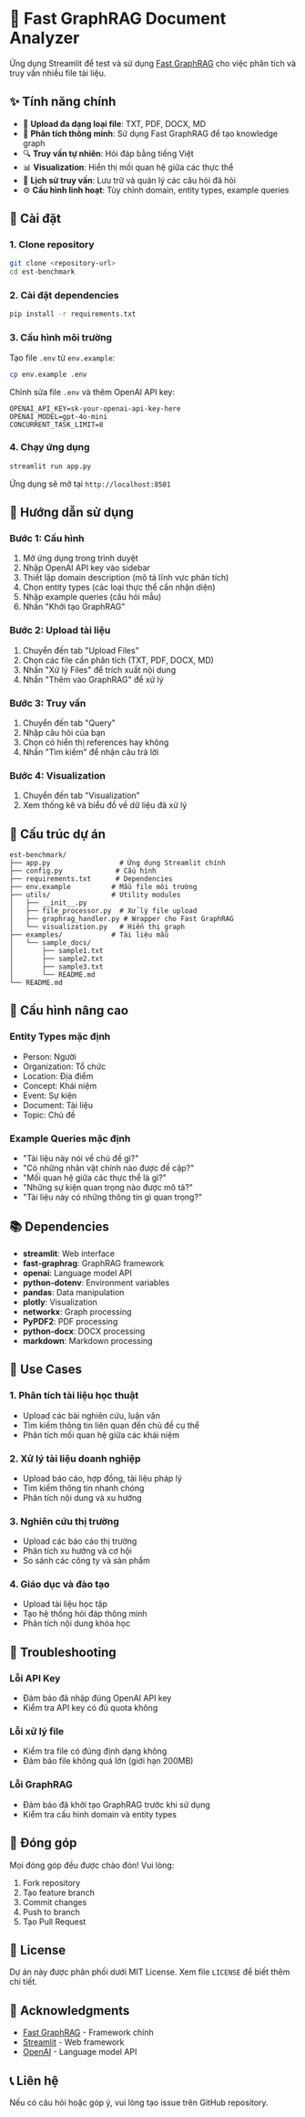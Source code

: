 # 🧠 Fast GraphRAG Document Analyzer

Ứng dụng Streamlit để test và sử dụng [Fast GraphRAG](https://github.com/circlemind-ai/fast-graphrag) cho việc phân tích và truy vấn nhiều file tài liệu.

## ✨ Tính năng chính

- 📁 **Upload đa dạng loại file**: TXT, PDF, DOCX, MD
- 🧠 **Phân tích thông minh**: Sử dụng Fast GraphRAG để tạo knowledge graph
- 🔍 **Truy vấn tự nhiên**: Hỏi đáp bằng tiếng Việt
- 📊 **Visualization**: Hiển thị mối quan hệ giữa các thực thể
- 📜 **Lịch sử truy vấn**: Lưu trữ và quản lý các câu hỏi đã hỏi
- ⚙️ **Cấu hình linh hoạt**: Tùy chỉnh domain, entity types, example queries

## 🚀 Cài đặt

### 1. Clone repository

```bash
git clone <repository-url>
cd est-benchmark
```

### 2. Cài đặt dependencies

```bash
pip install -r requirements.txt
```

### 3. Cấu hình môi trường

Tạo file `.env` từ `env.example`:

```bash
cp env.example .env
```

Chỉnh sửa file `.env` và thêm OpenAI API key:

```env
OPENAI_API_KEY=sk-your-openai-api-key-here
OPENAI_MODEL=gpt-4o-mini
CONCURRENT_TASK_LIMIT=8
```

### 4. Chạy ứng dụng

```bash
streamlit run app.py
```

Ứng dụng sẽ mở tại `http://localhost:8501`

## 📖 Hướng dẫn sử dụng

### Bước 1: Cấu hình
1. Mở ứng dụng trong trình duyệt
2. Nhập OpenAI API key vào sidebar
3. Thiết lập domain description (mô tả lĩnh vực phân tích)
4. Chọn entity types (các loại thực thể cần nhận diện)
5. Nhập example queries (câu hỏi mẫu)
6. Nhấn "Khởi tạo GraphRAG"

### Bước 2: Upload tài liệu
1. Chuyển đến tab "Upload Files"
2. Chọn các file cần phân tích (TXT, PDF, DOCX, MD)
3. Nhấn "Xử lý Files" để trích xuất nội dung
4. Nhấn "Thêm vào GraphRAG" để xử lý

### Bước 3: Truy vấn
1. Chuyển đến tab "Query"
2. Nhập câu hỏi của bạn
3. Chọn có hiển thị references hay không
4. Nhấn "Tìm kiếm" để nhận câu trả lời

### Bước 4: Visualization
1. Chuyển đến tab "Visualization"
2. Xem thống kê và biểu đồ về dữ liệu đã xử lý

## 📁 Cấu trúc dự án

```
est-benchmark/
├── app.py                 # Ứng dụng Streamlit chính
├── config.py             # Cấu hình
├── requirements.txt      # Dependencies
├── env.example          # Mẫu file môi trường
├── utils/               # Utility modules
│   ├── __init__.py
│   ├── file_processor.py  # Xử lý file upload
│   ├── graphrag_handler.py # Wrapper cho Fast GraphRAG
│   └── visualization.py   # Hiển thị graph
├── examples/            # Tài liệu mẫu
│   └── sample_docs/
│       ├── sample1.txt
│       ├── sample2.txt
│       ├── sample3.txt
│       └── README.md
└── README.md
```

## 🔧 Cấu hình nâng cao

### Entity Types mặc định
- Person: Người
- Organization: Tổ chức
- Location: Địa điểm
- Concept: Khái niệm
- Event: Sự kiện
- Document: Tài liệu
- Topic: Chủ đề

### Example Queries mặc định
- "Tài liệu này nói về chủ đề gì?"
- "Có những nhân vật chính nào được đề cập?"
- "Mối quan hệ giữa các thực thể là gì?"
- "Những sự kiện quan trọng nào được mô tả?"
- "Tài liệu này có những thông tin gì quan trọng?"

## 📚 Dependencies

- **streamlit**: Web interface
- **fast-graphrag**: GraphRAG framework
- **openai**: Language model API
- **python-dotenv**: Environment variables
- **pandas**: Data manipulation
- **plotly**: Visualization
- **networkx**: Graph processing
- **PyPDF2**: PDF processing
- **python-docx**: DOCX processing
- **markdown**: Markdown processing

## 🎯 Use Cases

### 1. Phân tích tài liệu học thuật
- Upload các bài nghiên cứu, luận văn
- Tìm kiếm thông tin liên quan đến chủ đề cụ thể
- Phân tích mối quan hệ giữa các khái niệm

### 2. Xử lý tài liệu doanh nghiệp
- Upload báo cáo, hợp đồng, tài liệu pháp lý
- Tìm kiếm thông tin nhanh chóng
- Phân tích nội dung và xu hướng

### 3. Nghiên cứu thị trường
- Upload các báo cáo thị trường
- Phân tích xu hướng và cơ hội
- So sánh các công ty và sản phẩm

### 4. Giáo dục và đào tạo
- Upload tài liệu học tập
- Tạo hệ thống hỏi đáp thông minh
- Phân tích nội dung khóa học

## 🐛 Troubleshooting

### Lỗi API Key
- Đảm bảo đã nhập đúng OpenAI API key
- Kiểm tra API key có đủ quota không

### Lỗi xử lý file
- Kiểm tra file có đúng định dạng không
- Đảm bảo file không quá lớn (giới hạn 200MB)

### Lỗi GraphRAG
- Đảm bảo đã khởi tạo GraphRAG trước khi sử dụng
- Kiểm tra cấu hình domain và entity types

## 🤝 Đóng góp

Mọi đóng góp đều được chào đón! Vui lòng:

1. Fork repository
2. Tạo feature branch
3. Commit changes
4. Push to branch
5. Tạo Pull Request

## 📄 License

Dự án này được phân phối dưới MIT License. Xem file `LICENSE` để biết thêm chi tiết.

## 🙏 Acknowledgments

- [Fast GraphRAG](https://github.com/circlemind-ai/fast-graphrag) - Framework chính
- [Streamlit](https://streamlit.io/) - Web framework
- [OpenAI](https://openai.com/) - Language model API

## 📞 Liên hệ

Nếu có câu hỏi hoặc góp ý, vui lòng tạo issue trên GitHub repository.

